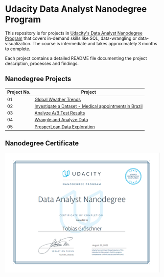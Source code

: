 # Udacity Data Analyst Nanodegree Program

This repository is for projects in [Udacity's Data Analyst Nanodegree Program](https://www.udacity.com/course/data-analyst-nanodegree--nd002) that covers in-demand skills like SQL, data-wrangling or data-visualization. The course is intermediate and takes approximately 3 months to complete.

Each project contains a detailed README file documenting the project description, processes and findings.

## Nanodegree Projects


| Project No. | Project |
| ---		  | ----    |
| 01		  | [Global Weather Trends](/Project-1/) 	|
| 02 		  | [Investigate a Dataset - Medical appointmentsin Brazil](/Project-2/) 								|
| 03 		  | [Analyze A/B Test Results](/Project-3/)	|
| 04 		  | [Wrangle and Analyze Data](/Project-4/)	|
| 05 		  | [ProsperLoan Data Exploration](/Project-4/)	|

## Nanodegree Certificate

![Tobias Gröschner Certificate](data_analyst_cert.png)
